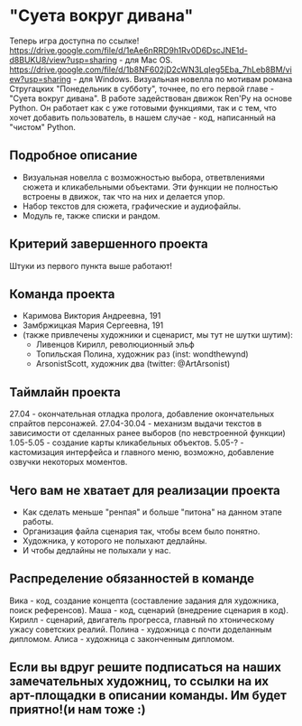 # "Суета вокруг дивана"
Теперь игра доступна по ссылке!
https://drive.google.com/file/d/1eAe6nRRD9h1Rv0D6DscJNE1d-d8BUKU8/view?usp=sharing - для Mac OS.
https://drive.google.com/file/d/1b8NF602jD2cWN3LqIeg5Eba_7hLeb8BM/view?usp=sharing - для Windows.
Визуальная новелла по мотивам романа Стругацких "Понедельник в субботу", точнее, по его первой главе - "Суета вокруг дивана". В работе задействован движок Ren'Py на основе Python. Он работает как с уже готовыми функциями, так и с тем, что хочет добавить пользователь, в нашем случае - код, написанный на "чистом" Python. 

## Подробное описание

- Визуальная новелла с возможностью выбора, ответвлениями сюжета и кликабельными объектами. Эти функции не полностью встроены в движок, так что на них и делается упор.
- Набор текстов для сюжета, графические и аудиофайлы. 
- Модуль re, также списки и рандом.

## Критерий завершенного проекта

Штуки из первого пункта выше работают!

## Команда проекта
- Каримова Виктория Андреевна, 191
- Замбржицкая Мария Сергеевна, 191
- (также привлечены художники и сценарист, мы тут не шутки шутим):
  - Ливенцов Кирилл, революционный эльф
  - Топильская Полина, художник раз (inst: wondthewynd)
  - ArsonistScott, художник два (twitter: @ArtArsonist)
## Таймлайн проекта
27.04 - окончательная отладка пролога, добавление окончательных спрайтов персонажей. 
27.04-30.04 - механизм выдачи текстов в зависимости от сделанных ранее выборов (по невстроенной функции)
1.05-5.05 - создание карты кликабельных объектов. 
5.05-? - кастомизация интерфейса и главного меню, возможно, добавление озвучки некоторых моментов. 

## Чего вам не хватает для реализации проекта
- Как сделать меньше "ренпая" и больше "питона" на данном этапе работы.
- Организация файла сценария так, чтобы всем было понятно.
- Художника, у которого не полыхают дедлайны. 
- И чтобы дедлайны не полыхали у нас.

## Распределение обязанностей в команде

Вика - код, создание концепта (составление задания для художника, поиск референсов).
Маша - код, сценарий (внедрение сценария в код).
Кирилл - сценарий, двигатель прогресса, главный по хтоническому ужасу советских реалий.
Полина - художница с почти доделанным дипломом.
Алиса - художница с законченным дипломом. 

## Если вы вдруг решите подписаться на наших замечательных художниц, то ссылки на их арт-площадки в описании команды. Им будет приятно!(и нам тоже :)
